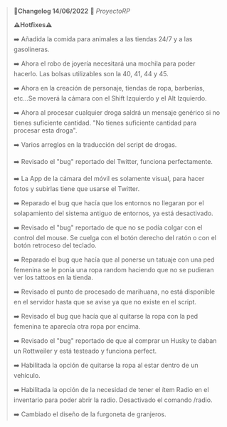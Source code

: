 >🔴**Changelog 14/06/2022** 🔴 *ProyectoRP*
>
>
>**⚠️Hotfixes⚠️**
>
>
>➡️ Añadida la comida para animales a las tiendas 24/7 y a las gasolineras.
>
>➡️ Ahora el robo de joyería necesitará una mochila para poder hacerlo. Las bolsas utilizables son la 40, 41, 44 y 45.
>
>➡️ Ahora en la creación de personaje, tiendas de ropa, barberías, etc...Se moverá la cámara con el Shift Izquierdo y el Alt Izquierdo.
>
>➡️ Ahora al procesar cualquier droga saldrá un mensaje genérico si no tienes suficiente cantidad. "No tienes suficiente cantidad para procesar esta droga".
>
>➡️ Varios arreglos en la traducción del script de drogas.
>
>➡️ Revisado el "bug" reportado del Twitter, funciona perfectamente.
>
>➡️ La App de la cámara del móvil es solamente visual, para hacer fotos y subirlas tiene que usarse el Twitter.
>
>➡️ Reparado el bug que hacía que los entornos no llegaran por el solapamiento del sistema antiguo de entornos, ya está desactivado.
>
>➡️ Revisado el "bug" reportado de que no se podía colgar con el control del mouse. Se cuelga con el botón derecho del ratón o con el botón retroceso del teclado.
>
>➡️ Reparado el bug que hacía que al ponerse un tatuaje con una ped femenina se le ponía una ropa random haciendo que no se pudieran ver los tattoos en la tienda.
>
>➡️ Revisado el punto de procesado de marihuana, no está disponible en el servidor hasta que se avise ya que no existe en el script.
>
>➡️ Revisado el bug que hacía que al quitarse la ropa con la ped femenina te aparecía otra ropa por encima.
>
>➡️ Revisado el "bug" reportado de que al comprar un Husky te daban un Rottweiler y está testeado y funciona perfect.
>
>➡️ Habilitada la opción de quitarse la ropa al estar dentro de un vehículo.
>
>➡️ Habilitada la opción de la necesidad de tener el ítem Radio en el inventario para poder abrir la radio. Desactivado el comando /radio.
>
>➡️ Cambiado el diseño de la furgoneta de granjeros.
>

